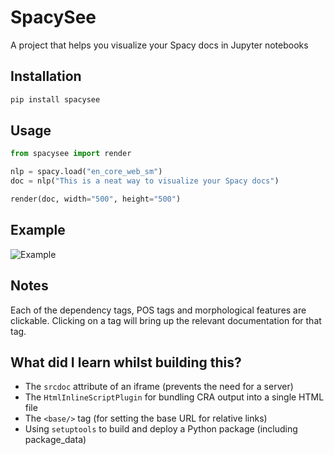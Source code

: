 # SpacySee

A project that helps you visualize your Spacy docs in Jupyter notebooks

## Installation

```bash
pip install spacysee
```

## Usage

```python
from spacysee import render

nlp = spacy.load("en_core_web_sm")
doc = nlp("This is a neat way to visualize your Spacy docs")

render(doc, width="500", height="500")
```

## Example

![Example](https://raw.githubusercontent.com/moxley01/spacysee/master/screenshot.png)

## Notes

Each of the dependency tags, POS tags and morphological features are clickable. Clicking on a tag will bring up the relevant documentation for that tag.

## What did I learn whilst building this?

- The `srcdoc` attribute of an iframe (prevents the need for a server)
- The `HtmlInlineScriptPlugin` for bundling CRA output into a single HTML file
- The `<base/>` tag (for setting the base URL for relative links)
- Using `setuptools` to build and deploy a Python package (including package_data)

